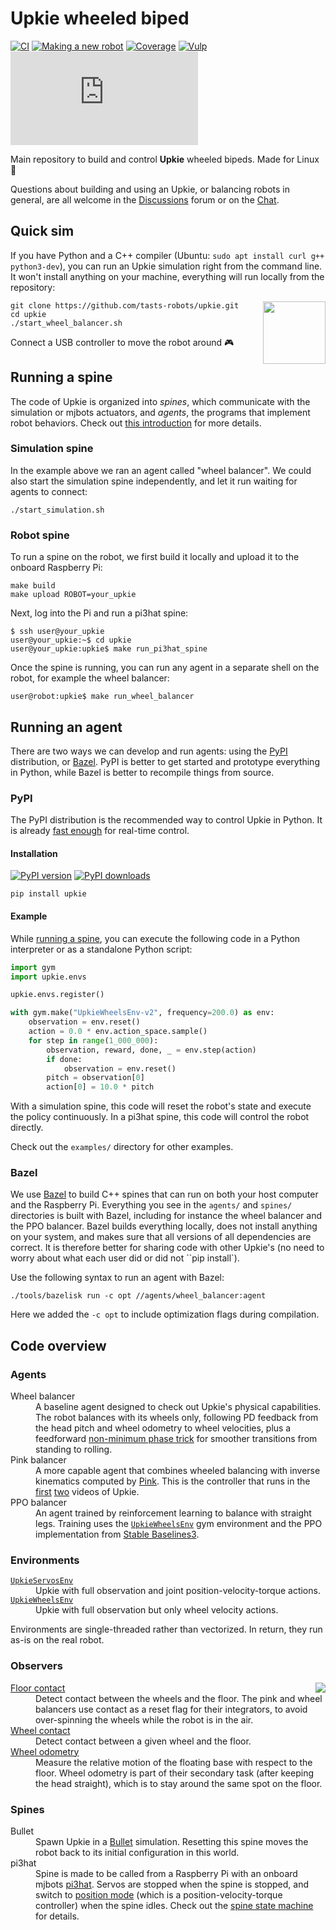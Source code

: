 # Upkie wheeled biped

[![CI](https://github.com/tasts-robots/upkie/actions/workflows/bazel.yml/badge.svg)](https://github.com/tasts-robots/upkie/actions/workflows/bazel.yml)
[![Making a new robot](https://img.shields.io/badge/making-a%20new%20robot-brightgreen?logo=read-the-docs&style=flat)](https://github.com/tasts-robots/upkie/wiki)
[![Coverage](https://coveralls.io/repos/github/tasts-robots/upkie/badge.svg?branch=main)](https://coveralls.io/github/tasts-robots/upkie?branch=main)
[![Vulp](https://img.shields.io/badge/%F0%9F%A6%8A%20vulp-1.2.0-orange)](https://github.com/tasts-robots/vulp)
[![Chat](https://img.shields.io/matrix/tasts-robots:matrix.org?color=4EB899)](https://app.element.io/#/room/#tasts-robots:matrix.org)

Main repository to build and control **Upkie** wheeled bipeds. Made for Linux 🐧

Questions about building and using an Upkie, or balancing robots in general, are all welcome in the [Discussions](https://github.com/tasts-robots/upkie/discussions) forum or on the [Chat](https://app.element.io/#/room/#tasts-robots:matrix.org).

## Quick sim

If you have Python and a C++ compiler (Ubuntu: ``sudo apt install curl g++ python3-dev``), you can run an Upkie simulation right from the command line. It won't install anything on your machine, everything will run locally from the repository:

<img src="https://user-images.githubusercontent.com/1189580/170496331-e1293dd3-b50c-40ee-9c2e-f75f3096ebd8.png" height="100" align="right" />

```console
git clone https://github.com/tasts-robots/upkie.git
cd upkie
./start_wheel_balancer.sh
```

Connect a USB controller to move the robot around 🎮

## Running a spine

The code of Upkie is organized into *spines*, which communicate with the simulation or mjbots actuators, and *agents*, the programs that implement robot behaviors. Check out [this introduction](https://github.com/tasts-robots/vulp#readme) for more details.

### Simulation spine

In the example above we ran an agent called "wheel balancer". We could also start the simulation spine independently, and let it run waiting for agents to connect:

```console
./start_simulation.sh
```

### Robot spine

To run a spine on the robot, we first build it locally and upload it to the onboard Raspberry Pi:

```console
make build
make upload ROBOT=your_upkie
```

Next, log into the Pi and run a pi3hat spine:

```console
$ ssh user@your_upkie
user@your_upkie:~$ cd upkie
user@your_upkie:upkie$ make run_pi3hat_spine
```

Once the spine is running, you can run any agent in a separate shell on the robot, for example the wheel balancer:

```console
user@robot:upkie$ make run_wheel_balancer
```

## Running an agent

There are two ways we can develop and run agents: using the [PyPI](#pypi) distribution, or [Bazel](#bazel). PyPI is better to get started and prototype everything in Python, while Bazel is better to recompile things from source.

### PyPI

The PyPI distribution is the recommended way to control Upkie in Python. It is already [fast enough](https://github.com/tasts-robots/vulp#performance) for real-time control.

#### Installation

[![PyPI version](https://img.shields.io/pypi/v/upkie)](https://pypi.org/project/upkie/)
[![PyPI downloads](https://pepy.tech/badge/upkie/month)](https://pepy.tech/project/upkie)

```console
pip install upkie
```

#### Example

While [running a spine](#running-a-spine), you can execute the following code in a Python interpreter or as a standalone Python script:

```python
import gym
import upkie.envs

upkie.envs.register()

with gym.make("UpkieWheelsEnv-v2", frequency=200.0) as env:
    observation = env.reset()
    action = 0.0 * env.action_space.sample()
    for step in range(1_000_000):
        observation, reward, done, _ = env.step(action)
        if done:
            observation = env.reset()
        pitch = observation[0]
        action[0] = 10.0 * pitch
```

With a simulation spine, this code will reset the robot's state and execute the policy continuously. In a pi3hat spine, this code will control the robot directly.

Check out the ``examples/`` directory for other examples.

### Bazel

We use [Bazel](https://bazel.build/) to build C++ spines that can run on both your host computer and the Raspberry Pi. Everything you see in the ``agents/`` and ``spines/`` directories is built with Bazel, including for instance the wheel balancer and the PPO balancer. Bazel builds everything locally, does not install anything on your system, and makes sure that all versions of all dependencies are correct. It is therefore better for sharing code with other Upkie's (no need to worry about what each user did or did not ``pip install`).

Use the following syntax to run an agent with Bazel:

```console
./tools/bazelisk run -c opt //agents/wheel_balancer:agent
```

Here we added the ``-c opt`` to include optimization flags during compilation.

## Code overview

### Agents

<dl>
  <dt>Wheel balancer</dt>
  <dd>A baseline agent designed to check out Upkie's physical capabilities. The robot balances with its wheels only, following PD feedback from the head pitch and wheel odometry to wheel velocities, plus a feedforward <a href="https://github.com/tasts-robots/upkie/blob/662d76180e03a855e8810d60eeb5b229c95b68fb/agents/wheel_balancer/wheel_balancer.py#L378-L400">non-minimum phase trick</a> for smoother transitions from standing to rolling.</dd>

  <dt>Pink balancer</dt>
  <dd>A more capable agent that combines wheeled balancing with inverse kinematics computed by <a href="https://github.com/tasts-robots/pink">Pink</a>. This is the controller that runs in the <a href="https://www.youtube.com/shorts/8b36XcCgh7s">first</a> <a href="https://www.youtube.com/watch?v=NO_TkHGS0wQ">two</a> videos of Upkie.</dd>

  <dt>PPO balancer</dt>
  <dd>An agent trained by reinforcement learning to balance with straight legs. Training uses the <code><a href="https://tasts-robots.org/doc/upkie/classenvs_1_1upkie__wheels__env_1_1UpkieWheelsEnv.html#details">UpkieWheelsEnv</a></code> gym environment and the PPO implementation from <a href="https://github.com/DLR-RM/stable-baselines3/">Stable Baselines3</a>.</dd>
</dl>

### Environments

<dl>
  <dt><code><a href="https://tasts-robots.org/doc/upkie/classenvs_1_1upkie__servos__env_1_1UpkieServosEnv.html#details">UpkieServosEnv</a></code></dt>
  <dd>Upkie with full observation and joint position-velocity-torque actions.</dd>
  <dt><code><a href="https://tasts-robots.org/doc/upkie/classenvs_1_1upkie__wheels__env_1_1UpkieWheelsEnv.html#details">UpkieWheelsEnv</a></code></dt>
  <dd>Upkie with full observation but only wheel velocity actions.</dd>
</dl>

Environments are single-threaded rather than vectorized. In return, they run as-is on the real robot.

### Observers

<img src="https://tasts-robots.org/doc/upkie/observers.png" align="right">

<dl>
  <dt><a href="https://tasts-robots.org/doc/upkie/classupkie__locomotion_1_1observers_1_1FloorContact.html#details">Floor contact</a></dt>
  <dd>Detect contact between the wheels and the floor. The pink and wheel balancers use contact as a reset flag for their integrators, to avoid over-spinning the wheels while the robot is in the air.</dd>

  <dt><a href="https://tasts-robots.org/doc/upkie/classupkie__locomotion_1_1observers_1_1WheelContact.html#details">Wheel contact</a></dt>
  <dd>Detect contact between a given wheel and the floor.</dd>

  <dt><a href="https://tasts-robots.org/doc/upkie/classupkie__locomotion_1_1observers_1_1WheelOdometry.html#details">Wheel odometry</a></dt>
  <dd>Measure the relative motion of the floating base with respect to the floor. Wheel odometry is part of their secondary task (after keeping the head straight), which is to stay around the same spot on the floor.</dd>
</dl>

### Spines

<dl>
  <dt>Bullet</dt>
  <dd>Spawn Upkie in a <a href="http://bulletphysics.org/">Bullet</a> simulation. Resetting this spine moves the robot back to its initial configuration in this world.</dd>
  <dt>pi3hat</dt>
  <dd>Spine is made to be called from a Raspberry Pi with an onboard mjbots <a href="https://mjbots.com/products/mjbots-pi3hat-r4-4b">pi3hat</a>. Servos are stopped when the spine is stopped, and switch to <a href="https://github.com/mjbots/moteus/blob/main/docs/reference.md#theory-of-operation">position mode</a> (which is a position-velocity-torque controller) when the spine idles. Check out the <a href="https://tasts-robots.org/doc/vulp/classvulp_1_1spine_1_1StateMachine.html#details">spine state machine</a> for details.</dd>
</dl>
